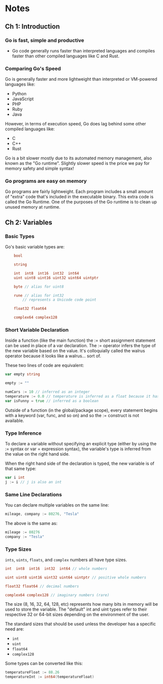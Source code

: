 # Notes

## Ch 1: Introduction

### Go is fast, simple and productive

- Go code generally runs faster than interpreted languages and compiles faster than other compiled languages like C and Rust.

### Comparing Go's Speed

Go is generally faster and more lightweight than interpreted or VM-powered languages like:

- Python
- JavaScript
- PHP
- Ruby
- Java

However, in terms of execution speed, Go does lag behind some other compiled languages like:

- C
- C++
- Rust

Go is a bit slower mostly due to its automated memory management, also known as the "Go runtime". Slightly slower speed is the price we pay for memory safety and simple syntax!

### Go programs are easy on memory

Go programs are fairly lightweight. Each program includes a small amount of "extra" code that's included in the executable binary. This extra code is called the Go Runtime. One of the purposes of the Go runtime is to clean up unused memory at runtime.

## Ch 2: Variables

### Basic Types

Go's basic variable types are:

```go
    bool

    string

    int  int8  int16  int32  int64
    uint uint8 uint16 uint32 uint64 uintptr

    byte // alias for uint8

    rune // alias for int32
        // represents a Unicode code point

    float32 float64

    complex64 complex128
```

### Short Variable Declaration

Inside a function (like the main function) the := short assignment statement can be used in place of a var declaration. The := operator infers the type of the new variable based on the value. It's colloquially called the walrus operator because it looks like a walrus... sort of.

These two lines of code are equivalent:

```go
var empty string

```

```go
empty := ""

```

```go
numCars := 10 // inferred as an integer
temperature := 0.0 // temperature is inferred as a float because it has a decimal
var isFunny = true // inferred as a boolean

```

Outside of a function (in the global/package scope), every statement begins with a keyword (var, func, and so on) and so the := construct is not available.

### Type Inference

To declare a variable without specifying an explicit type (either by using the := syntax or var = expression syntax), the variable's type is inferred from the value on the right hand side.

When the right hand side of the declaration is typed, the new variable is of that same type:

```go
var i int
j := i // j is also an int
```

### Same Line Declarations

You can declare multiple variables on the same line:

```go
mileage, company := 80276, "Tesla"
```

The above is the same as:

```go
mileage := 80276
company := "Tesla"
```

### Type Sizes

`ints`, `uints`, `floats`, and `complex` numbers all have type sizes.

```go
int  int8  int16  int32  int64 // whole numbers

uint uint8 uint16 uint32 uint64 uintptr // positive whole numbers

float32 float64 // decimal numbers

complex64 complex128 // imaginary numbers (rare)

```

The size (8, 16, 32, 64, 128, etc) represents how many bits in memory will be used to store the variable. The "default" int and uint types refer to their respective 32 or 64-bit sizes depending on the environment of the user.

The standard sizes that should be used unless the developer has a specific need are:

- `int`
- `uint`
- `float64`
- `complex128`

Some types can be converted like this:

```go
temperatureFloat := 88.26
temperatureInt := int64(temperatureFloat)
```
